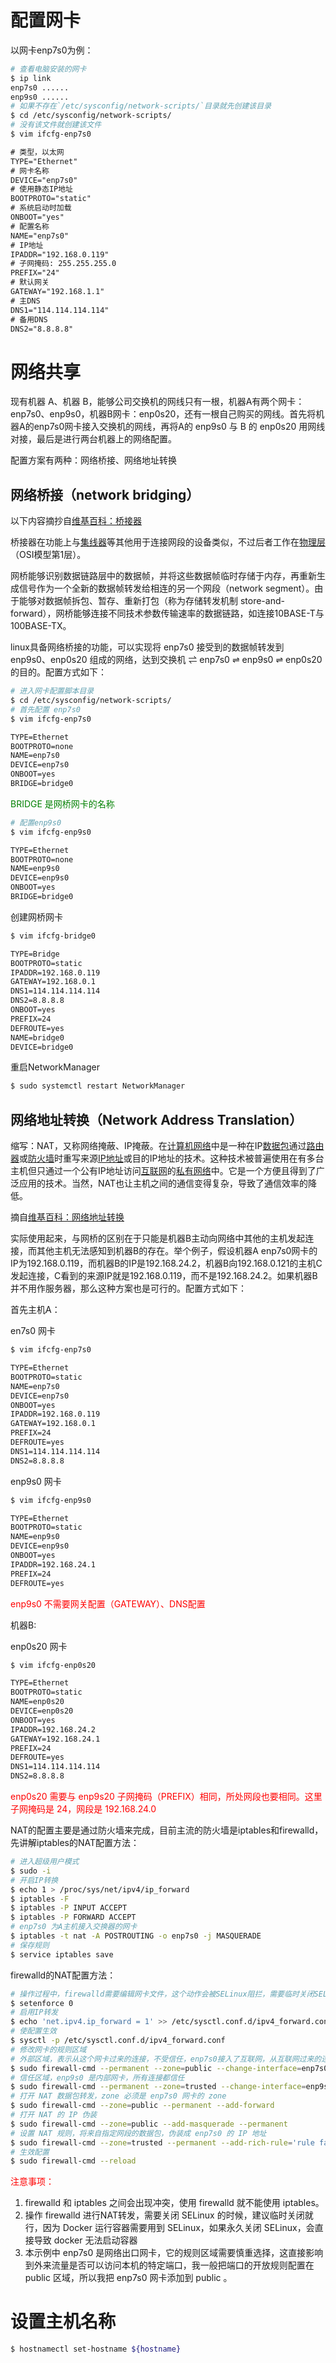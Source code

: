 # 配置网卡

以网卡enp7s0为例：

```bash
# 查看电脑安装的网卡
$ ip link
enp7s0 ......
enp9s0 ......
# 如果不存在`/etc/sysconfig/network-scripts/`目录就先创建该目录
$ cd /etc/sysconfig/network-scripts/
# 没有该文件就创建该文件
$ vim ifcfg-enp7s0
```

```txt
# 类型，以太网
TYPE="Ethernet"
# 网卡名称
DEVICE="enp7s0"
# 使用静态IP地址
BOOTPROTO="static"
# 系统启动时加载
ONBOOT="yes"
# 配置名称
NAME="enp7s0"
# IP地址
IPADDR="192.168.0.119"
# 子网掩码: 255.255.255.0
PREFIX="24"
# 默认网关
GATEWAY="192.168.1.1"
# 主DNS
DNS1="114.114.114.114"
# 备用DNS
DNS2="8.8.8.8"
```

# 网络共享

现有机器 A、机器 B，能够公司交换机的网线只有一根，机器A有两个网卡：enp7s0、enp9s0，机器B网卡：enp0s20，还有一根自己购买的网线。首先将机器A的enp7s0网卡接入交换机的网线，再将A的 enp9s0 与 B 的 enp0s20 用网线对接，最后是进行两台机器上的网络配置。

配置方案有两种：网络桥接、网络地址转换

## 网络桥接（network bridging）

以下内容摘抄自[维基百科：桥接器](https://zh.wikipedia.org/wiki/%E6%A9%8B%E6%8E%A5%E5%99%A8)

桥接器在功能上与[集线器](https://zh.wikipedia.org/wiki/集线器)等其他用于连接网段的设备类似，不过后者工作在[物理层](https://zh.wikipedia.org/wiki/物理层)（OSI模型第1层）。

网桥能够识别数据链路层中的数据帧，并将这些数据帧临时存储于内存，再重新生成信号作为一个全新的数据帧转发给相连的另一个网段（network segment）。由于能够对数据帧拆包、暂存、重新打包（称为存储转发机制 store-and-forward），网桥能够连接不同技术参数传输速率的数据链路，如连接10BASE-T与100BASE-TX。

linux具备网络桥接的功能，可以实现将 enp7s0 接受到的数据帧转发到 enp9s0、enp0s20 组成的网络，达到交换机 $\rightleftharpoons$ enp7s0 $\rightleftharpoons$ enp9s0 $\rightleftharpoons$ enp0s20 的目的。配置方式如下：

```bash
# 进入网卡配置脚本目录
$ cd /etc/sysconfig/network-scripts/
# 首先配置 enp7s0
$ vim ifcfg-enp7s0
```

```txt
TYPE=Ethernet
BOOTPROTO=none
NAME=enp7s0
DEVICE=enp7s0
ONBOOT=yes
BRIDGE=bridge0
```

<font color="green">BRIDGE 是网桥网卡的名称</font>

```bash
# 配置enp9s0
$ vim ifcfg-enp9s0
```

```txt
TYPE=Ethernet
BOOTPROTO=none
NAME=enp9s0
DEVICE=enp9s0
ONBOOT=yes
BRIDGE=bridge0
```

创建网桥网卡

```bash
$ vim ifcfg-bridge0
```

```txt
TYPE=Bridge
BOOTPROTO=static
IPADDR=192.168.0.119
GATEWAY=192.168.0.1
DNS1=114.114.114.114
DNS2=8.8.8.8
ONBOOT=yes
PREFIX=24
DEFROUTE=yes
NAME=bridge0
DEVICE=bridge0
```

重启NetworkManager

```bash
$ sudo systemctl restart NetworkManager
```

## 网络地址转换（**N**etwork **A**ddress **T**ranslation）

缩写：NAT，又称网络掩蔽、IP掩蔽。在[计算机网络](https://zh.wikipedia.org/wiki/計算機網絡)中是一种在IP[数据包](https://zh.wikipedia.org/wiki/封包)通过[路由器](https://zh.wikipedia.org/wiki/路由器)或[防火墙](https://zh.wikipedia.org/wiki/防火墙)时重写来源[IP地址](https://zh.wikipedia.org/wiki/IP地址)或目的IP地址的技术。这种技术被普遍使用在有多台主机但只通过一个公有IP地址访问[互联网](https://zh.wikipedia.org/wiki/網際網路)的[私有网络](https://zh.wikipedia.org/wiki/私有网络)中。它是一个方便且得到了广泛应用的技术。当然，NAT也让主机之间的通信变得复杂，导致了通信效率的降低。

摘自[维基百科：网络地址转换](https://zh.wikipedia.org/wiki/%E7%BD%91%E7%BB%9C%E5%9C%B0%E5%9D%80%E8%BD%AC%E6%8D%A2)

实际使用起来，与网桥的区别在于只能是机器B主动向网络中其他的主机发起连接，而其他主机无法感知到机器B的存在。举个例子，假设机器A enp7s0网卡的IP为192.168.0.119，而机器B的IP是192.168.24.2，机器B向192.168.0.121的主机C发起连接，C看到的来源IP就是192.168.0.119，而不是192.168.24.2。如果机器B并不用作服务器，那么这种方案也是可行的。配置方式如下：

首先主机A：

en7s0 网卡

```bash
$ vim ifcfg-enp7s0
```

```txt
TYPE=Ethernet
BOOTPROTO=static
NAME=enp7s0
DEVICE=enp7s0
ONBOOT=yes
IPADDR=192.168.0.119
GATEWAY=192.168.0.1
PREFIX=24
DEFROUTE=yes
DNS1=114.114.114.114
DNS2=8.8.8.8
```

enp9s0 网卡

```bash
$ vim ifcfg-enp9s0
```

```txt
TYPE=Ethernet
BOOTPROTO=static
NAME=enp9s0
DEVICE=enp9s0
ONBOOT=yes
IPADDR=192.168.24.1
PREFIX=24
DEFROUTE=yes
```

<font color="red">enp9s0 不需要网关配置（GATEWAY）、DNS配置</font>

机器B:

enp0s20 网卡

```bash
$ vim ifcfg-enp0s20
```

```txt
TYPE=Ethernet
BOOTPROTO=static
NAME=enp0s20
DEVICE=enp0s20
ONBOOT=yes
IPADDR=192.168.24.2
GATEWAY=192.168.24.1
PREFIX=24
DEFROUTE=yes
DNS1=114.114.114.114
DNS2=8.8.8.8
```

<font color="red">enp0s20 需要与 enp9s20 子网掩码（PREFIX）相同，所处网段也要相同。这里子网掩码是 24，网段是 192.168.24.0</font>

NAT的配置主要是通过防火墙来完成，目前主流的防火墙是iptables和firewalld，先讲解iptables的NAT配置方法：

```bash
# 进入超级用户模式
$ sudo -i
# 开启IP转换
$ echo 1 > /proc/sys/net/ipv4/ip_forward
$ iptables -F
$ iptables -P INPUT ACCEPT
$ iptables -P FORWARD ACCEPT
# enp7s0 为A主机接入交换器的网卡
$ iptables -t nat -A POSTROUTING -o enp7s0 -j MASQUERADE
# 保存规则
$ service iptables save
```

firewalld的NAT配置方法：

```bash
# 操作过程中，firewalld需要编辑网卡文件，这个动作会被SELinux阻拦，需要临时关闭SELinux
$ setenforce 0
# 启用IP转发
$ echo 'net.ipv4.ip_forward = 1' >> /etc/sysctl.conf.d/ipv4_forward.conf
# 使配置生效
$ sysctl -p /etc/sysctl.conf.d/ipv4_forward.conf
# 修改网卡的规则区域
# 外部区域，表示从这个网卡过来的连接，不受信任，enp7s0接入了互联网，从互联网过来的连接都不可信任
$ sudo firewall-cmd --permanent --zone=public --change-interface=enp7s0
# 信任区域，enp9s0 是内部网卡，所有连接都信任
$ sudo firewall-cmd --permanent --zone=trusted --change-interface=enp9s0
# 打开 NAT 数据包转发，zone 必须是 enp7s0 网卡的 zone
$ sudo firewall-cmd --zone=public --permanent --add-forward
# 打开 NAT 的 IP 伪装
$ sudo firewall-cmd --zone=public --add-masquerade --permanent
# 设置 NAT 规则，将来自指定网段的数据包，伪装成 enp7s0 的 IP 地址
$ sudo firewall-cmd --zone=trusted --permanent --add-rich-rule='rule family=ipv4 source address=192.168.24.0/24 masquerade'
# 生效配置
$ sudo firewall-cmd --reload
```

<font color="red">注意事项：</font>

1. firewalld 和  iptables 之间会出现冲突，使用 firewalld 就不能使用 iptables。
2. 操作 firewalld 进行NAT转发，需要关闭 SELinux 的时候，建议临时关闭就行，因为 Docker 运行容器需要用到 SELinux，如果永久关闭 SELinux，会直接导致 docker 无法启动容器
2. 本示例中 enp7s0 是网络出口网卡，它的规则区域需要慎重选择，这直接影响到外来流量是否可以访问本机的特定端口，我一般把端口的开放规则配置在 public 区域，所以我把 enp7s0 网卡添加到 public 。

# 设置主机名称

```bash
$ hostnamectl set-hostname ${hostname}
```

